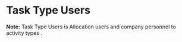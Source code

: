 # Task Type Users

**Note:** Task Type Users is Allocation users and company personnel to activity types .
